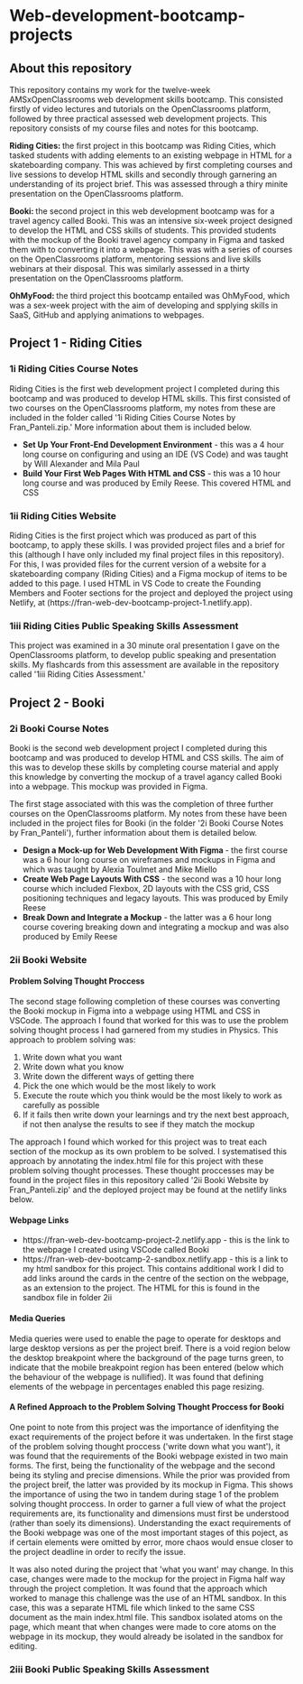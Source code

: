 # Web-development-bootcamp-projects

<h2> About this repository </h2>

<p>This repository contains my work for the twelve-week AMSxOpenClassrooms web development skills bootcamp. This consisted firstly of video lectures and tutorials on the OpenClassrooms platform, followed by three practical assessed web development projects. This repository consists of my course files and notes for this bootcamp.</p>  

<p> <strong>Riding Cities: </strong> the first project in this bootcamp was Riding Cities, which tasked students with adding elements to an existing webpage in HTML for a skateboarding company. This was achieved by first completing courses and live sessions to develop HTML skills and secondly through garnering an understanding of its project brief. This was assessed through a thiry minite presentation on the OpenClassrooms platform. </p>  

<p><strong>Booki: </strong> the second project in this web development bootcamp was for a travel agency called Booki. This was an intensive six-week project designed to develop the HTML and CSS skills of students. This provided students with the mockup of the Booki travel agency company in Figma and tasked them with to converting it into a webpage. This was with a series of courses on the OpenClassrooms platform, mentoring sessions and live skills webinars at their disposal. This was similarly assessed in a thirty presentation on the OpenClassrooms platform.</p>

<p><strong>OhMyFood: </strong> the third project this bootcamp entailed was OhMyFood, which was a sex-week project with the aim of developing and spplying skills in SaaS, GitHub and applying animations to webpages.</p>

<h2> Project 1 - Riding Cities </h2>
<h3>1i Riding Cities Course Notes</h3>
<p>Riding Cities is the first web development project I completed during this bootcamp and was produced to develop HTML skills.  This first consisted of two courses on the OpenClassrooms platform, my notes from these are included in the folder called '1i Riding Cities Course Notes by Fran_Panteli.zip.' More information about them is included below. </p>
  <ul>
  <li><strong>Set Up Your Front-End Development Environment</strong> - this was a 4 hour long course on configuring and using an IDE (VS Code) and was taught by Will Alexander and Mila Paul</li> 
  <li><strong>Build Your First Web Pages With HTML and CSS</strong> - this was a 10 hour long course and was produced by Emily Reese. This covered HTML and CSS</li>
  </ul> 
<h3>1ii Riding Cities Website</h3>
<p> Riding Cities is the first project which was produced as part of this bootcamp, to apply these skills. I was provided project files and a brief for this (although I have only included my final project files in this repository). For this, I was provided files for the current version of a website for a skateboarding company (Riding Cities) and a Figma mockup of items to be added to this page. I used HTML in VS Code to create the Founding Members and Footer sections for the project and deployed the project using Netlify, at (https://fran-web-dev-bootcamp-project-1.netlify.app). </p>
<h3>1iii Riding Cities Public Speaking Skills Assessment</h3>
<p> This project was examined in a 30 minute oral presentation I gave on the OpenClassrooms platform, to develop public speaking and presentation skills. My flashcards from this assessment are available in the repository called '1iii Riding Cities Assessment.' </p>
<h2> Project 2 - Booki </h2>
<h3> 2i Booki Course Notes </h3>
<p> Booki is the second web development project I completed during this bootcamp and was produced to develop HTML and CSS skills. The aim of this was to develop these skills by completing course material and apply this knowledge by converting the mockup of a travel agancy called Booki into a webpage. This mockup was provided in Figma. </p>

<p>The first stage associated with this was the completion of three further courses on the OpenClassrooms platform. My notes from these have been included in the project files for Booki (in the folder '2i Booki Course Notes by Fran_Panteli'), further information about them is detailed below.</p>

  <ul>
  <li><strong>Design a Mock-up for Web Development With Figma </strong>- the first course was a 6 hour long course on wireframes and mockups in Figma and which was taught by Alexia Toulmet and Mike Miello</li>
  <li><strong>Create Web Page Layouts With CSS</strong> - the second was a 10 hour long course which included Flexbox, 2D layouts with the CSS grid, CSS positioning techniques and legacy layouts. This was produced by Emily Reese </li>
  <li><strong>Break Down and Integrate a Mockup</strong> - the latter was a 6 hour long course covering breaking down and integrating a mockup and was also produced by Emily Reese</li>
  </ul> 

<h3> 2ii Booki Website</h3>
<h4>
Problem Solving Thought Proccess
</h4>
<p>The second stage following completion of these courses was converting the Booki mockup in Figma into a webpage using HTML and CSS in VSCode. The approach I found that worked for this was to use the problem solving thought process I had garnered from my studies in Physics. This approach to problem solving was:
<ol>
	<li>Write down what you want</li>
		<li>Write down what you know</li>
		<li>Write down the different ways of getting there</li>
		<li>Pick the one which would be the most likely to work</li>
		<li>Execute the route which you think would be the most likely to work as carefully as possible</li> 
		<li>If it fails then write down your learnings and try the next best approach, if not then analyse the results to see if they match the mockup</li> 
</ol>

<p>The approach I found which worked for this project was to treat each section of the mockup as its own problem to be solved. I systematised this approach by annotating the index.html file for this project with these problem solving thought processes. These thought proccesses may be found in the project files in this repository called '2ii Booki Website by Fran_Panteli.zip' and the deployed project may be found at the netlify links below.</p>
<h4>Webpage Links</h4>
<ul>
	<li>https://fran-web-dev-bootcamp-project-2.netlify.app - this is the link to the webpage I created using VSCode called Booki </li>
	<li>https://fran-web-dev-bootcamp-2-sandbox.netlify.app - this is a link to my html sandbox for this project. This contains additional work I did to add links around the cards in the centre of the section on the webpage, as an extension to the project. The HTML for this is found in the sandbox file in folder 2ii </li>
</ul>

<h4>Media Queries</h4>
<p>Media queries were used to enable the page to operate for desktops and large desktop versions as per the project breif. There is a void region below the desktop breakpoint where the background of the page turns green, to indicate that the mobile breakpoint region has been entered (below which the behaviour of the webpage is nullified). It was found that defining elements of the webpage in percentages enabled this page resizing. </p>

<h4>A Refined Approach to the Problem Solving Thought Proccess for Booki</h4>

<p>One point to note from this project was the importance of idenfitying the exact requirements of the project before it was undertaken. In the first stage of the problem solving thought proccess ('write down what you want'), it was found that the requirements of the Booki webpage existed in two main forms. The first, being the functionality of the webpage and the second being its styling and precise dimensions.  While the prior was provided from the project breif, the latter was provided by its mockup in Figma. This shows the importance of using the two in tandem during stage 1 of the problem solving thought proccess. In order to garner a full view of what the project requirements are, its functionality and dimensions must first be understood (rather than soely its dimensions). Understanding the exact requirements of the Booki webpage was one of the most important stages of this poject, as if certain elements were omitted by error, more chaos would ensue closer to the project deadline in order to recify the issue. </p>

<p>It was also noted during the project that 'what you want' may change. In this case,  changes were made to the mockup for the project in Figma half way through the project completion. It was found that the approach which worked to manage this challenge was the use of an HTML sandbox. In this case, this was a separate HTML file which linked to the same CSS document as the main index.html file. This sandbox isolated atoms on the page, which meant that when changes were made to core atoms on the webpage in its mockup, they would already be isolated in the sandbox for editing.</p>

<h3> 2iii Booki Public Speaking Skills Assessment</h3>
